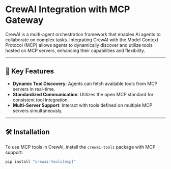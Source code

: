 # CrewAI Integration with MCP Gateway

CrewAI is a multi-agent orchestration framework that enables AI agents to collaborate on complex tasks. Integrating CrewAI with the Model Context Protocol (MCP) allows agents to dynamically discover and utilize tools hosted on MCP servers, enhancing their capabilities and flexibility.

---

## 🧰 Key Features

- **Dynamic Tool Discovery**: Agents can fetch available tools from MCP servers in real-time.
- **Standardized Communication**: Utilizes the open MCP standard for consistent tool integration.
- **Multi-Server Support**: Interact with tools defined on multiple MCP servers simultaneously.

---

## 🛠 Installation

To use MCP tools in CrewAI, install the `crewai-tools` package with MCP support:

```bash
pip install "crewai-tools[mcp]"
```
